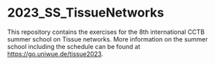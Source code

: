 # 2023_SS_TissueNetworks
This repository contains the exercises for the 8th international CCTB summer school on Tissue networks. More information on the summer school including the schedule can be found at https://go.uniwue.de/tissue2023.

